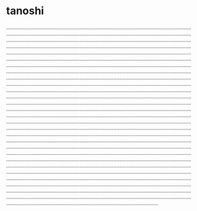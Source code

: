 # tanoshi

......................................................................................................................................................................................................................................................................................................................................................................................................................................................................................................................................................................................................................................................................................................................................................................................................................................................................................................................................................................................................................................................................................................................................................................................................................................................................................................................................................................................................................................................................................................................................................................................................................................................................................................................................................................................................................................................................................................................................................................................................................................................................................................................................................................................................................................................................................................................................................................................................................................................................................................................................................................................................................................................................................................................................................................................................................................................................................................................................................................................................................................................................................................................................................................................................................................................................................................................................................................................................................................................................................................................................................................................................................................................................................................................